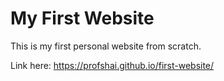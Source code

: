 # My First Website

This is my first personal website from scratch.

Link here: https://profshai.github.io/first-website/
